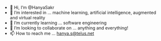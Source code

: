 - 👋 Hi, I’m @HanyaSakr
- 👀 I’m interested in ... machine learning, artificial intelligence, augmented and virtual reality
- 🌱 I’m currently learning ... software engineering
- 💞️ I’m looking to collaborate on ... anything and everything!
- 📫 How to reach me ... hanya.s@telus.net

<!---
HanyaSakr/HanyaSakr is a ✨ special ✨ repository because its `README.md` (this file) appears on your GitHub profile.
You can click the Preview link to take a look at your changes.
--->
